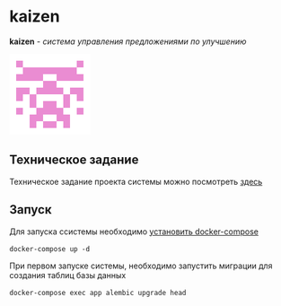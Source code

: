 # kaizen
**kaizen** - _система управления предложениями по улучшению_

![Kaizen.png](./docs/Kaizen.png)

## Техническое задание
Техническое задание проекта системы можно посмотреть [здесь](./docs/technical_requirements.md)

## Запуск

Для запуска ссистемы необходимо [установить docker-compose](https://docs.docker.com/get-docker/)
```commandline
docker-compose up -d
```
При первом запуске системы, необходимо запустить миграции для создания таблиц базы данных
```commandline
docker-compose exec app alembic upgrade head
```
